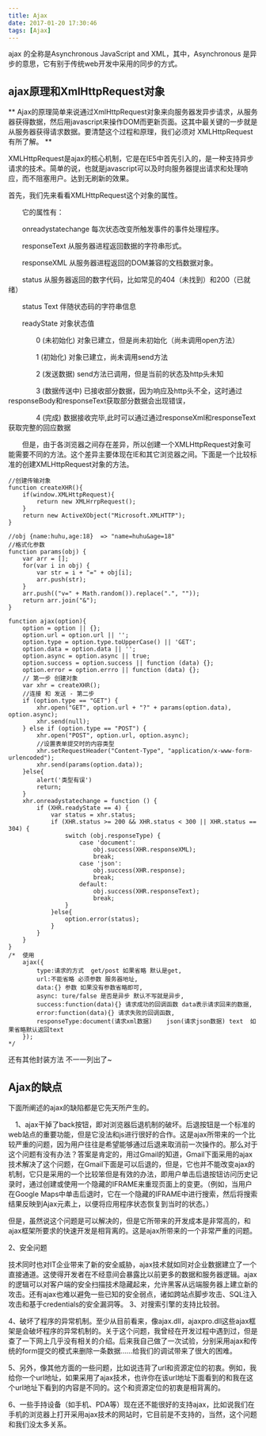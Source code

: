 ```yaml
---
title: Ajax
date: 2017-01-20 17:30:46
tags: [Ajax]
---
```

ajax 的全称是Asynchronous JavaScript and XML，其中，Asynchronous 是异步的意思，它有别于传统web开发中采用的同步的方式。
<!-- more -->
## ajax原理和XmlHttpRequest对象 ##
** Ajax的原理简单来说通过XmlHttpRequest对象来向服务器发异步请求，从服务器获得数据，然后用javascript来操作DOM而更新页面。这其中最关键的一步就是从服务器获得请求数据。要清楚这个过程和原理，我们必须对 XMLHttpRequest有所了解。 **

XMLHttpRequest是ajax的核心机制，它是在IE5中首先引入的，是一种支持异步请求的技术。简单的说，也就是javascript可以及时向服务器提出请求和处理响应，而不阻塞用户。达到无刷新的效果。

首先，我们先来看看XMLHttpRequest这个对象的属性。

　　它的属性有：

　　onreadystatechange  每次状态改变所触发事件的事件处理程序。

　　responseText     从服务器进程返回数据的字符串形式。

　　responseXML    从服务器进程返回的DOM兼容的文档数据对象。

　　status           从服务器返回的数字代码，比如常见的404（未找到）和200（已就绪）

　　status Text       伴随状态码的字符串信息

　　readyState       对象状态值

　　　　0 (未初始化) 对象已建立，但是尚未初始化（尚未调用open方法）

　　　　1 (初始化) 对象已建立，尚未调用send方法

　　　　2 (发送数据) send方法已调用，但是当前的状态及http头未知

　　　　3 (数据传送中) 已接收部分数据，因为响应及http头不全，这时通过responseBody和responseText获取部分数据会出现错误，

　　　　4 (完成) 数据接收完毕,此时可以通过通过responseXml和responseText获取完整的回应数据



　　但是，由于各浏览器之间存在差异，所以创建一个XMLHttpRequest对象可能需要不同的方法。这个差异主要体现在IE和其它浏览器之间。下面是一个比较标准的创建XMLHttpRequest对象的方法。
```
//创建传输对象
function createXHR(){
    if(window.XMLHttpRequest){
        return new XMLHrrpRequest();
    }
    return new ActiveXObject("Microsoft.XMLHTTP");
}

//obj {name:huhu,age:18}  => "name=huhu&age=18"
//格式化参数
function params(obj) {
    var arr = [];
    for(var i in obj) {
        var str = i + "=" + obj[i];
        arr.push(str);
    }
    arr.push(("v=" + Math.random()).replace(".", ""));
    return arr.join("&");
}

function ajax(option){
    option = option || {};
    option.url = option.url || '';
    option.type = option.type.toUpperCase() || 'GET';
    option.data = option.data || '';
    option.async = option.async || true;
    option.success = option.success || function (data) {};
    option.error = option.errro || function (data) {};
    // 第一步 创建对象
    var xhr = createXHR();
    //连接 和 发送 - 第二步
    if (option.type == "GET") {
        xhr.open("GET", option.url + "?" + params(option.data), option.async);
        xhr.send(null);
    } else if (option.type == "POST") {
        xhr.open("POST", option.url, option.async);
        //设置表单提交时的内容类型
        xhr.setRequestHeader("Content-Type", "application/x-www-form-urlencoded");
        xhr.send(params(option.data));
    }else{
        alert('类型有误')
        return;
    }
    xhr.onreadystatechange = function () {
        if (XHR.readyState == 4) {
            var status = xhr.status;
            if (XHR.status >= 200 && XHR.status < 300 || XHR.status == 304) {
                switch (obj.responseType) {
                    case 'document':
                        obj.success(XHR.responseXML);
                        break;
                    case 'json':
                        obj.success(XHR.response);
                        break;
                    default:
                        obj.success(XHR.responseText);
                        break;
                }
            }else{
                option.error(status);
            }
        }
    }
}
/*  使用
    ajax({
        type:请求的方式  get/post 如果省略 默认是get,
        url:不能省略 必须参数 服务器地址,
        data:{} 参数 如果没有参数省略即可,
        async: ture/false 是否是异步 默认不写就是异步,
        success:function(data){} 请求成功的回调函数 data表示请求回来的数据,
        error:function(data){} 请求失败的回调函数,
        responseType:document(请求xml数据)    json(请求json数据) text  如果省略默认返回text
    });
*/
```
还有其他封装方法 不一一列出了~

## Ajax的缺点 ##
下面所阐述的ajax的缺陷都是它先天所产生的。

   　1、ajax干掉了back按钮，即对浏览器后退机制的破坏。后退按钮是一个标准的web站点的重要功能，但是它没法和js进行很好的合作。这是ajax所带来的一个比较严重的问题，因为用户往往是希望能够通过后退来取消前一次操作的。那么对于这个问题有没有办法？答案是肯定的，用过Gmail的知道，Gmail下面采用的ajax技术解决了这个问题，在Gmail下面是可以后退的，但是，它也并不能改变ajax的机制，它只是采用的一个比较笨但是有效的办法，即用户单击后退按钮访问历史记录时，通过创建或使用一个隐藏的IFRAME来重现页面上的变更。（例如，当用户在Google Maps中单击后退时，它在一个隐藏的IFRAME中进行搜索，然后将搜索结果反映到Ajax元素上，以便将应用程序状态恢复到当时的状态。）

但是，虽然说这个问题是可以解决的，但是它所带来的开发成本是非常高的，和ajax框架所要求的快速开发是相背离的。这是ajax所带来的一个非常严重的问题。

2、安全问题

技术同时也对IT企业带来了新的安全威胁，ajax技术就如同对企业数据建立了一个直接通道。这使得开发者在不经意间会暴露比以前更多的数据和服务器逻辑。ajax的逻辑可以对客户端的安全扫描技术隐藏起来，允许黑客从远端服务器上建立新的攻击。还有ajax也难以避免一些已知的安全弱点，诸如跨站点脚步攻击、SQL注入攻击和基于credentials的安全漏洞等。
 3、对搜索引擎的支持比较弱。

 4、破坏了程序的异常机制。至少从目前看来，像ajax.dll，ajaxpro.dll这些ajax框架是会破坏程序的异常机制的。关于这个问题，我曾经在开发过程中遇到过，但是查了一下网上几乎没有相关的介绍。后来我自己做了一次试验，分别采用ajax和传统的form提交的模式来删除一条数据……给我们的调试带来了很大的困难。

 5、另外，像其他方面的一些问题，比如说违背了url和资源定位的初衷。例如，我给你一个url地址，如果采用了ajax技术，也许你在该url地址下面看到的和我在这个url地址下看到的内容是不同的。这个和资源定位的初衷是相背离的。

 6、一些手持设备（如手机、PDA等）现在还不能很好的支持ajax，比如说我们在手机的浏览器上打开采用ajax技术的网站时，它目前是不支持的，当然，这个问题和我们没太多关系。